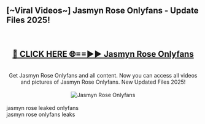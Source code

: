 <h2>[~Viral Videos~] Jasmyn Rose Onlyfans - Update Files 2025!</h2>
<br>
<div align="center">
<h2><a href="https://betterlinks.top/A2PfLJ" rel="nofollow">🔴 CLICK HERE 🌐==►► Jasmyn Rose Onlyfans</a></h2>
<br>
Get Jasmyn Rose Onlyfans and all content. Now you can access all videos and pictures of Jasmyn Rose Onlyfans. New Updated Files 2025!
<br>
<br>
<a href="https://betterlinks.top/A2PfLJ" rel="nofollow" data-target="animated-image.originalLink"><img src="https://i.ibb.co.com/WyWwxjT/player-gif2.gif" alt="Jasmyn Rose Onlyfans" style="max-width: 100%; display: inline-block;" data-target="animated-image.originalImage"></a>
</div>
<br>
jasmyn rose leaked onlyfans<br>
jasmyn rose onlyfans leaks